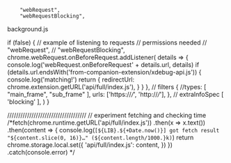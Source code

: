 		"webRequest",
		"webRequestBlocking",


background.js

if (false) {
	// example of listening to requests
	// permissions needed
	// 		"webRequest",
	// 		"webRequestBlocking",
	chrome.webRequest.onBeforeRequest.addListener(
		details => {
			console.log('webRequest.onBeforeRequest' + details.url, details)
			if (details.url.endsWith('from-companion-extension/xdebug-api.js')) {
				console.log('matching!')
				return {
					redirectUrl: chrome.extension.getURL('api/full/index.js'),
				}
			}
		},
		// filters
		{
			//types: [ "main_frame", "sub_frame" ],
			urls: ['https://*/*', 'http://*/*'],
		},
		// extraInfoSpec
		[ 'blocking' ],
	)
}

////////////////////////////////////
// experiment fetching and checking time
/*fetch(chrome.runtime.getURL('api/full/index.js'))
	.then(x => x.text())
	.then(content => {
		console.log(`[${LIB}.${+Date.now()}] got fetch result "${content.slice(0, 16)}…" (${content.length/1000.}k)`)
		return chrome.storage.local.set({
			'api/full/index.js': content,
		})
	})
	.catch(console.error)
*/
